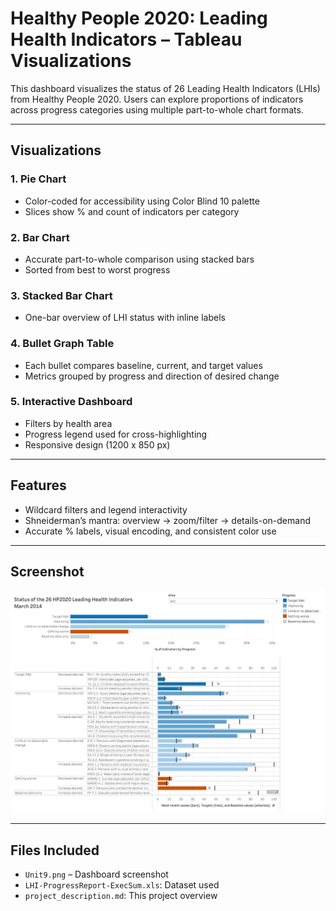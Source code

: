 # Healthy People 2020: Leading Health Indicators – Tableau Visualizations

This dashboard visualizes the status of 26 Leading Health Indicators (LHIs) from Healthy People 2020. Users can explore proportions of indicators across progress categories using multiple part-to-whole chart formats.

---

## Visualizations

### 1. **Pie Chart**
- Color-coded for accessibility using Color Blind 10 palette
- Slices show % and count of indicators per category

### 2. **Bar Chart**
- Accurate part-to-whole comparison using stacked bars
- Sorted from best to worst progress

### 3. **Stacked Bar Chart**
- One-bar overview of LHI status with inline labels

### 4. **Bullet Graph Table**
- Each bullet compares baseline, current, and target values
- Metrics grouped by progress and direction of desired change

### 5. **Interactive Dashboard**
- Filters by health area
- Progress legend used for cross-highlighting
- Responsive design (1200 x 850 px)

---

## Features

- Wildcard filters and legend interactivity
- Shneiderman’s mantra: overview → zoom/filter → details-on-demand
- Accurate % labels, visual encoding, and consistent color use

---

## Screenshot

![Dashboard Preview](./Unit9.png)

---

## Files Included

- `Unit9.png` – Dashboard screenshot
- `LHI-ProgressReport-ExecSum.xls`: Dataset used
- `project_description.md`: This project overview
